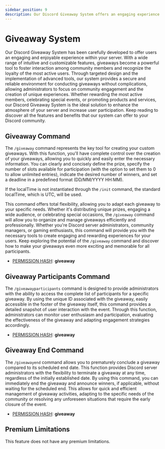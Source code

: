 ```yaml
---
sidebar_position: 9
description: Our Discord Giveaway System offers an engaging experience with customizable features to foster community interaction and recognize loyal users. It provides a secure environment for conducting giveaways, allowing administrators to focus on community engagement. Ideal for rewarding active members, celebrating events, or promoting products, our system enhances server atmosphere and boosts participation.
---
```


# Giveaway System

Our Discord Giveaway System has been carefully developed to offer users an engaging and enjoyable experience within your server. With a wide range of intuitive and customizable features, giveaways become a powerful tool to foster interaction among community members and recognize the loyalty of the most active users. Through targeted design and the implementation of advanced tools, our system provides a secure and reliable environment for conducting giveaways without complications, allowing administrators to focus on community engagement and the creation of unique experiences. Whether rewarding the most active members, celebrating special events, or promoting products and services, our Discord Giveaway System is the ideal solution to enhance the atmosphere of your server and increase user participation. Keep reading to discover all the features and benefits that our system can offer to your Discord community.

## Giveaway Command

The `/giveaway` command represents the key tool for creating your custom giveaways. With this function, you'll have complete control over the creation of your giveaways, allowing you to quickly and easily enter the necessary information. You can clearly and concisely define the prize, specify the number of slots available for participation (with the option to set them to 0 to allow unlimited entries), indicate the desired number of winners, and set a deadline in a predefined format (DD/MM/YYYY HH:MM).

If the localTime is not instantiated through the `/init` command, the standard localTime, which is UTC, will be used.

This command offers total flexibility, allowing you to adapt each giveaway to your specific needs. Whether it's distributing unique prizes, engaging a wide audience, or celebrating special occasions, the `/giveaway` command will allow you to organize and manage giveaways efficiently and professionally. Whether you're Discord server administrators, community managers, or gaming enthusiasts, this command will provide you with the necessary tools to create engaging and rewarding experiences for your users. Keep exploring the potential of the `/giveaway` command and discover how to make your giveaways even more exciting and memorable for all participants.

- [PERMISSION HASH](/docs/permissions): **giveaway**

## Giveaway Participants Command

The `/giveawayparticipants` command is designed to provide administrators with the ability to access the complete list of participants for a specific giveaway. By using the unique ID associated with the giveaway, easily accessible in the footer of the giveaway itself, this command provides a detailed snapshot of user interaction with the event. Through this function, administrators can monitor user enthusiasm and participation, evaluating the effectiveness of the giveaway and adapting engagement strategies accordingly.

- [PERMISSION HASH](/docs/permissions): **giveaway**

## Giveaway End Command

The `/giveawayend` command allows you to prematurely conclude a giveaway compared to its scheduled end date. This function provides Discord server administrators with the flexibility to terminate a giveaway at any time, regardless of the initially established date. By using this command, you can immediately end the giveaway and announce winners, if applicable, without waiting for the scheduled end. This allows for quick and efficient management of giveaway activities, adapting to the specific needs of the community or resolving any unforeseen situations that require the early closure of the event.

- [PERMISSION HASH](/docs/permissions): **giveaway**

## Premium Limitations

This feature does not have any premium limitations.
